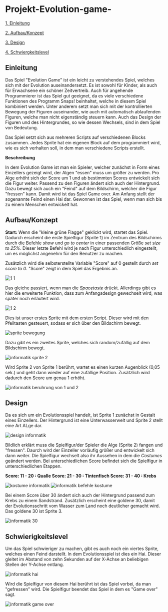 # Projekt-Evolution-game-

[1. Einleitung](#1)

[2. Aufbau/Konzept](#2)

[3. Design](#3)

[4. Schwiergkeitslevel](#4)

## Einleitung<a name="1"></a>

  Das Spiel "Evolution Game" ist ein leicht zu verstehendes Spiel, welches sich mit der Evolution auseinandersetzt. Es ist sowohl für Kinder, als auch für Erwachsene ein schöner Zeitvertreib. Auch für angehende Programmierer ist das Spiel gut geeignet, da es viele verschiedene Funktionen des Programm Snaps! beinhaltet, welche in diesem Spiel kombiniert werden. 
Unter anderem setzt man sich mit der kontrollierten Bewegung der Figuren auseinander, wie auch mit automatisch ablaufenden Figuren, welche man nicht eigenständig steuern kann. Auch das Design der Figuren und des Hintergrundes, so wie dessen Wechsels, sind in dem Spiel von Bedeutung. 
 
 Das Spiel setzt sich aus mehreren Scripts auf verschiedenen Blocks zusammen. Jedes Sprite hat ein eigenen Block auf dem programmiert wird, wie es sich verhalten soll, in dem man verschiedene Scripts erstellt.

**Beschreibung**

In dem Evolution Game ist man ein Spieler, welcher zunächst in Form eines Einzellers gezeigt wird, der Algen "essen" muss um größer zu werden. Pro Alge erhöht sich der Score um 1 und ab bestimmten Scores entwickelt sich die Figur weiter. Passend zu den Figuren ändert sich auch der Hintergrund. Dazu bewegt sich auch ein "Feind" auf dem Bildschirm, welcher die Figur "fressen" kann. Damit wird ist das Spiel Game over. Am Anfang stellt der sogenannte Feind einen Hai dar. 
Gewonnen ist das Spiel, wenn man sich bis zu einem Menschen entwickelt hat. 
 
 ## Aufbau/Konzept<a name="2"></a>

**Start:**
Wenn die "kleine grüne Flagge" geklickt wird, startet das Spiel. Dadurch erscheint die erste Spielfigur (Sprite 1) im Zentrum des Bildschirms durch die Befehle *show* und *go to center* in einer passenden Größe *set size to 25%*. Dieser letzte Befehl wird je nach Figur unterschiedlich eingestellt, um es möglichst angenehm für den Benutzer zu machen.

Zusätzlich wird die selbsterstellte Variable "Score" auf 0 gestellt durch *set score to 0*. "Score" zeigt in dem Spiel das Ergebnis an.

![1 1](https://user-images.githubusercontent.com/42734752/48783533-f01c0e00-ece0-11e8-90b4-d0068def0e3b.jpg)

Das gleiche passiert, wenn man die *Spacetaste* drückt. Allerdings gibt es hier die erweiterte Funktion, dass zum Anfangsdesign gewechselt wird, was später noch erläutert wird.

![1 2](https://user-images.githubusercontent.com/42734752/48783732-691b6580-ece1-11e8-8b5e-8f577458cee8.jpg)

Dies ist unser erstes Sprite mit dem ersten Script. Dieser wird mit den Pfeiltasten gesteuert, sodass er sich über den Bildschirm bewegt.

![sprite bewegung](https://user-images.githubusercontent.com/42734752/48779370-c0b4d380-ecd7-11e8-8cb2-51cf34407c0c.jpg)

Dazu gibt es ein zweites Sprite, welches sich random/zufällig auf dem Bildschirm bewegt.

![informatik sprite 2](https://user-images.githubusercontent.com/42734752/48852438-a3523900-edad-11e8-9562-d56518b6a22c.jpg)

Wird Sprite 2 von Sprite 1 berührt, wartet es einen kurzen Augenblick (0,05 sek.) und geht dann wieder auf eine zufällige Position. Zusätzlich wird dadurch den Score um genau 1 erhöht.

![informatik beruhrung von 1 und 2](https://user-images.githubusercontent.com/42734752/48852650-1eb3ea80-edae-11e8-8b24-9a577bcf86d3.jpg)

## Design<a name="3"></a>

Da es sich um ein Evolutionsspiel handelt, ist Sprite 1 zunächst in Gestalt eines Einzellers. Der Hintergrund ist eine Unterwasserwelt und Sprite 2 stellt eine Art ALge dar.

![design informatik](https://user-images.githubusercontent.com/42734752/48853002-d5b06600-edae-11e8-82bf-9fb7bde57aa2.jpg)

Bildlich erklärt muss die Spielfigur/der Spieler die Alge (Sprite 2) fangen und "fressen". Daurch wird der Einzeller vorläufig größer und entwickelt sich dann weiter. Die Spielfigur wechselt also ihr Aussehen in dem die *Costumes* geändert werden.
Bei unterschiedlichen Score befindet sich die Spielfigur in unterschiedlichen Etappen.

**Score: 11 - 20 : Qualle
Score: 21 - 30 : Tintenfisch
Score: 31 - 40 : Krebs**

![kostume informatik](https://user-images.githubusercontent.com/42734752/48853495-eb725b00-edaf-11e8-9ca4-6227a05b5ef4.jpg) ![informatik befehle kostume](https://user-images.githubusercontent.com/42734752/48853600-21174400-edb0-11e8-8602-d249c0f0dff9.jpg)

Bei einem Score über 30 ändert sich auch der Hintergrund passend zum Krebs zu einem Sandstrand. Zusätzlich erscheint eine goldene 30, damit der Evolutionsschritt vom Wasser zum Land noch deutlicher gemacht wird. Das goldene 30 ist Sprite 3.

![informatik 30](https://user-images.githubusercontent.com/42734752/48854235-acdda000-edb1-11e8-859d-170371d7d270.jpg)


## Schwierigkeitslevel<a name="4"></a>

Um das Spiel schwieriger zu machen, gibt es auch noch ein viertes Sprite, welches einen Feind darstellt. In dem Evolutionsspiel ist dies ein Hai. Dieser gleitet im Abstand von zehn Sekunden auf der X-Achse an beliebigen Stellen der Y-Achse entlang.

![informatik hai](https://user-images.githubusercontent.com/42734752/48854356-01811b00-edb2-11e8-85e7-4b90861edfe0.jpg)

Wird die Spielfigur von diesem Hai berührt ist das Spiel vorbei, da man "gefressen" wird. Die Spielfigur beendet das Spiel in dem es "Game over" sagt.

![informatik game over](https://user-images.githubusercontent.com/42734752/48854463-49a03d80-edb2-11e8-985f-4d8d72348dca.jpg)
